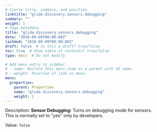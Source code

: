 ```yaml
---
# Course title, summary, and position.
linktitle: "glide.discovery.sensors.debugging"
summary: ""
weight: 1
# Page metadata.
title: "glide.discovery.sensors.debugging"
date: "2018-09-09T00:00:00Z"
lastmod: "2018-09-09T00:00:00Z"
draft: false  # Is this a draft? true/false
toc: true  # Show table of contents? true/false
type: docs  # Do not modify.

# Add menu entry to sidebar.
# - name: Declare this menu item as a parent with ID name.
# - weight: Position of link in menu.
menu:
  properties:
    parent: Properties
    name: "glide.discovery.sensors.debugging"
    weight: 1
---
```


Description: <b>Sensor Debugging:</b> Turns on debugging mode for sensors.  This is normally set to "yes" only by developers.


Value: `false`